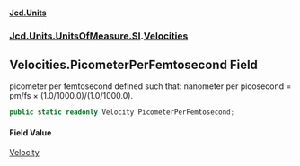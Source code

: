 #### [Jcd.Units](index.md 'index')
### [Jcd.Units.UnitsOfMeasure.SI](Jcd.Units.UnitsOfMeasure.SI.md 'Jcd.Units.UnitsOfMeasure.SI').[Velocities](Velocities.md 'Jcd.Units.UnitsOfMeasure.SI.Velocities')

## Velocities.PicometerPerFemtosecond Field

picometer per femtosecond defined such that: nanometer per picosecond = pm/fs × (1.0/1000.0)/(1.0/1000.0).

```csharp
public static readonly Velocity PicometerPerFemtosecond;
```

#### Field Value
[Velocity](Velocity.md 'Jcd.Units.UnitTypes.Velocity')